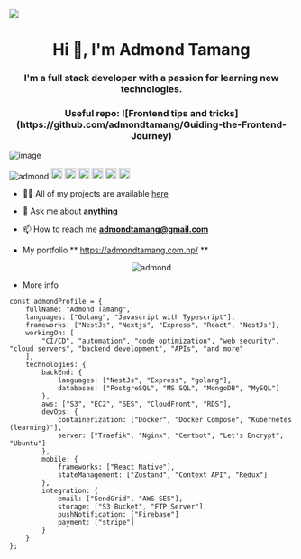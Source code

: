 ![](https://komarev.com/ghpvc/?username=admondtamang)

<h1 align="center">Hi 👋, I'm Admond Tamang </h1>
<h3 align="center"> I'm a full stack developer with a passion for learning new technologies.  </h3>
<h3 align="center"> Useful repo:  ![Frontend tips and tricks](https://github.com/admondtamang/Guiding-the-Frontend-Journey) </h3>


![image](https://github.com/saadeghi/saadeghi/blob/master/dino.gif)

<p align="left">
<img src="https://komarev.com/ghpvc/?username=admondtamang" alt="admond" />
  <img src="https://img.icons8.com/color/48/000000/git.png" alt="git" width="20" height="20"/> 
  <img src="https://img.icons8.com/color/48/000000/react-native.png" alt="react" width="20" height="20"/> 
  <img src="https://img.icons8.com/color/48/000000/intellij-idea.png" alt="II" width="20" height="20"/> 
  <img src="https://img.icons8.com/color/48/000000/c-sharp-logo.png"  alt="II" width="20" height="20"/>
  <img src="https://img.icons8.com/color/48/000000/azure-1.png" alt="azure" witdth="20" height="20"/>
  <img src="https://img.icons8.com/color/48/000000/nodejs.png" alt="nodejs" width="20" height="20"/></p>

- 👨‍💻 All of my projects are available  [here](https://github.com/admondtamang?tab=repositories)

- 💬 Ask me about **anything**

- 📫 How to reach me **admondtamang@gmail.com**

- My portfolio ** https://admondtamang.com.np/ **

<p align="center"> 
  <img src="https://github-readme-stats.vercel.app/api?username=admondtamang&show_icons=true" alt="admond" />
 </p>

- More info
```
const admondProfile = {
    fullName: "Admond Tamang",
    languages: ["Golang", "Javascript with Typescript"],
    frameworks: ["NestJs", "Nextjs", "Express", "React", "NestJs"],
    workingOn: [
        "CI/CD", "automation", "code optimization", "web security", "cloud servers", "backend development", "APIs", "and more"
    ],
    technologies: {
        backEnd: {
            languages: ["NestJs", "Express", "golang"],
            databases: ["PostgreSQL", "MS SQL", "MongoDB", "MySQL"]
        },
        aws: ["S3", "EC2", "SES", "CloudFront", "RDS"],
        devOps: {
            containerization: ["Docker", "Docker Compose", "Kubernetes (learning)"],
            server: ["Traefik", "Nginx", "Certbot", "Let's Encrypt", "Ubuntu"]
        },
        mobile: {
            frameworks: ["React Native"],
            stateManagement: ["Zustand", "Context API", "Redux"]
        },
        integration: {
            email: ["SendGrid", "AWS SES"],
            storage: ["S3 Bucket", "FTP Server"],
            pushNotification: ["Firebase"]
            payment: ["stripe"]
        }
    }
};
```
